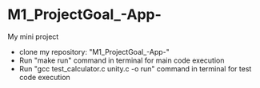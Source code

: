 # M1_ProjectGoal_-App-
My mini project
- clone my repository: "M1_ProjectGoal_-App-"
- Run "make run" command in terminal for main code execution
- Run "gcc test_calculator.c unity.c -o run" command in terminal for test code execution
